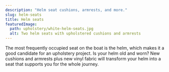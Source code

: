 ```yaml
---
description: "Helm seat cushions, armrests, and more."
slug: helm-seats
title: Helm seats
featuredImage:
  path: upholstery/white-helm-seats.jpg
  alt: Two helm seats with upholstered cushions and armrests
---
```


The most frequently occupied seat on the boat is the helm, which makes it a good
candidate for an upholstery project. Is your helm old and worn? New cushions and
armrests plus new vinyl fabric will transform your helm into a seat that
supports you for the whole journey.
